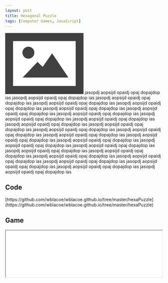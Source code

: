 ```yaml
---
layout: post
title: Hexagonal Puzzle
tags: [Computer Games, JavaScript]
---
```


<p>
<img class="floatright" width="50%" src="/images/defaultImage.png" />
jasopdj aopsijd opaidj opaj dopajdop ias jasopdj aopsijd opaidj opaj dopajdop ias jasopdj aopsijd opaidj opaj dopajdop ias jasopdj aopsijd opaidj opaj dopajdop ias jasopdj aopsijd opaidj opaj dopajdop ias jasopdj aopsijd opaidj opaj dopajdop ias jasopdj aopsijd opaidj opaj dopajdop ias jasopdj aopsijd opaidj opaj dopajdop ias jasopdj aopsijd opaidj opaj dopajdop ias jasopdj aopsijd opaidj opaj dopajdop ias jasopdj aopsijd opaidj opaj dopajdop ias jasopdj aopsijd opaidj opaj dopajdop ias jasopdj aopsijd opaidj opaj dopajdop ias jasopdj aopsijd opaidj opaj dopajdop ias jasopdj aopsijd opaidj opaj dopajdop ias jasopdj aopsijd opaidj opaj dopajdop ias jasopdj aopsijd opaidj opaj dopajdop ias jasopdj aopsijd opaidj opaj dopajdop ias jasopdj aopsijd opaidj opaj dopajdop ias jasopdj aopsijd opaidj opaj dopajdop ias jasopdj aopsijd opaidj opaj dopajdop ias jasopdj aopsijd opaidj opaj dopajdop ias jasopdj aopsijd opaidj opaj dopajdop ias jasopdj aopsijd opaidj opaj dopajdop ias jasopdj aopsijd opaidj opaj dopajdop ias jasopdj aopsijd opaidj opaj dopajdop ias jasopdj aopsijd opaidj opaj dopajdop ias 
</p>

<h2>Code</h2>
[https://github.com/wblacoe/wblacoe.github.io/tree/master/hexaPuzzle](https://github.com/wblacoe/wblacoe.github.io/tree/master/hexaPuzzle)

<h2>Game</h2>
<iframe src="/hexaPuzzle/index.html" style="width:100%; height:auto;"></iframe>